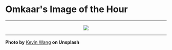 # Omkaar's Image of the Hour

---

<div align="center">

<a href="https://unsplash.com/photos/bright-neon-lights-illuminate-a-night-city-street-X68TkFeVsxw">
  <img src="https://images.unsplash.com/photo-1752654977019-8578b2905411?crop=entropy&cs=tinysrgb&fit=max&fm=jpg&ixid=M3w3NjA2Nzh8MHwxfHJhbmRvbXx8fHx8fHx8fDE3NTM5NTI0MDB8&ixlib=rb-4.1.0&q=80&w=1080" style="max-width:100%; height:auto;">
</a>



</div>

---

**Photo by** [Kevin Wang](https://unsplash.com/@kevin_w_) **on Unsplash**

